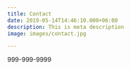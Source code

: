```yaml
---
title: Contact
date: 2019-05-14T14:46:10.000+06:00
description: This is meta description
image: images/contact.jpg

---
```

999-999-9999